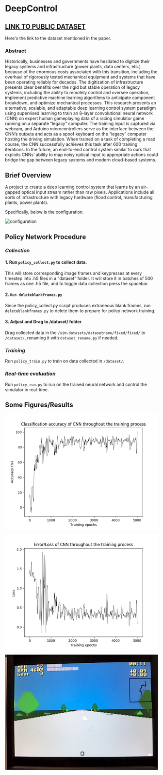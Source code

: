 # DeepControl

## [LINK TO PUBLIC DATASET](https://drive.google.com/drive/folders/1SjSheeJO09zaGBIkAiLw6ToQiecFdm4i?usp=sharing)

Here's the link to the dataset mentioned in the paper.

### Abstract

Historically, businesses and governments have hesitated to digitize their legacy systems and infrastructure (power plants, data centers, etc.) because of the enormous costs associated with this transition, including the overhaul of rigorously tested mechanical equipment and systems that have been operating reliably for decades. The digitization of infrastructure presents clear benefits over the rigid but stable operation of legacy systems, including the ability to remotely control and oversee operation, implement predictive machine learning algorithms to anticipate component breakdown, and optimize mechanical processes. This research presents an alternative, scalable, and adaptable deep learning control system paradigm using supervised learning to train an 8-layer convolutional neural network (CNN) on expert human gameplaying data of a racing simulator game running on a separate “legacy” computer. The training input is captured via webcam, and Arduino microcontrollers serve as the interface between the CNN’s outputs and acts as a spoof keyboard on the “legacy” computer hosting the driving simulation. When trained on a task of completing a road course, the CNN successfully achieves this task after 600 training iterations. In the future, an end-to-end control system similar to ours that  exploits CNNs’ ability to map noisy optical input to appropriate actions could bridge the gap between legacy systems and modern cloud-based systems.


## Brief Overview

A project to create a deep learning control system that learns by an air-gapped optical input stream rather than raw pixels. Applications include all sorts of infrastructure with legacy hardware (flood control, manufacturing plants, power plants).

Specifically, below is the configuration.

![configuration](http://imgur.com/gmTRUSn.jpg)

## Policy Network Procedure
### *Collection*
#### 1. Run `policy_collect.py` to collect data.
This will store corresponding image frames and keypresses at every timestep into .h5 files in a "dataset" folder. It will store it in batches of 500 frames as one .h5 file, and to toggle data collection press the spacebar.

#### 2. `Run deleteblankframes.py`
Since the policy_collect.py script produces extraneous blank frames, run `deleteblankframes.py` to delete them to prepare for policy network training.

#### 3. Adjust and Drag to /dataset/ folder
Drag collected data in the `/sim-datasets/datasetname/fixed/fixed/` to `/dataset/`, renaming it with `dataset_rename.py` if needed.


### *Training*
Run `policy_train.py` to train on data collected in `/dataset/`. 

### *Real-time evaluation*
Run `policy_run.py` to run on the trained neural network and control the simulator in real-time.

## Some Figures/Results

![accuracy](https://github.com/mpcrlab/DeepControl/raw/master/plots/12-1training_accuracy.png)

![loss](https://github.com/mpcrlab/DeepControl/raw/master/plots/12-1training_loss.png)

![screenshot1](https://github.com/mpcrlab/DeepControl/raw/master/opticalscreenshot.png)

